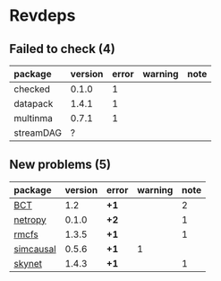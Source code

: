 # Revdeps

## Failed to check (4)

|package   |version |error |warning |note |
|:---------|:-------|:-----|:-------|:----|
|checked   |0.1.0   |1     |        |     |
|datapack  |1.4.1   |1     |        |     |
|multinma  |0.7.1   |1     |        |     |
|streamDAG |?       |      |        |     |

## New problems (5)

|package   |version |error  |warning |note |
|:---------|:-------|:------|:-------|:----|
|[BCT](problems.md#bct)|1.2     |__+1__ |        |2    |
|[netropy](problems.md#netropy)|0.1.0   |__+2__ |        |1    |
|[rmcfs](problems.md#rmcfs)|1.3.5   |__+1__ |        |1    |
|[simcausal](problems.md#simcausal)|0.5.6   |__+1__ |1       |     |
|[skynet](problems.md#skynet)|1.4.3   |__+1__ |        |1    |

